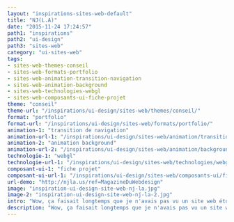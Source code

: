 ```yaml
---
layout: "inspirations-sites-web-default"
title: "NJ(L.A)"
date: "2015-11-24 17:24:57"
path1: "inspirations"
path2: "ui-design"
path3: "sites-web"
category: "ui-sites-web"
tags:
- sites-web-themes-conseil
- sites-web-formats-portfolio
- sites-web-animation-transition-navigation
- sites-web-animation-background
- sites-web-technologies-webgl
- sites-web-composants-ui-fiche-projet
theme: "conseil"
theme-url: "/inspirations/ui-design/sites-web/themes/conseil/"
format: "portfolio"
format-url: "/inspirations/ui-design/sites-web/formats/portfolio/"
animation-1: "transition de navigation"
animation-url-1: "/inspirations/ui-design/sites-web/animation/transition-navigation/"
animation-2: "animation background"
animation-url-2: "/inspirations/ui-design/sites-web/animation/background/"
technologie-1: "webgl"
technologie-url-1: "/inspirations/ui-design/sites-web/technologies/webgl/"
composant-ui-1: "fiche projet"
composant-ui-url-1: "/inspirations/ui-design/sites-web/composants-ui/fiche-projet/"
url-demo: "http://njla.us/ref=MagazineDuWebdesign"
image: "inspiration-ui-design-site-web-nj-la.jpg"
image-2: "inspiration-ui-design-site-web-nj-la-2.jpg"
intro: "Wow, ça faisait longtemps que je n'avais pas vu un site web étonnant voire carrément bizarre. Sympa."
description: "Wow, ça faisait longtemps que je n'avais pas vu un site web étonnant voire carrément bizarre. Sympa."
---
```

